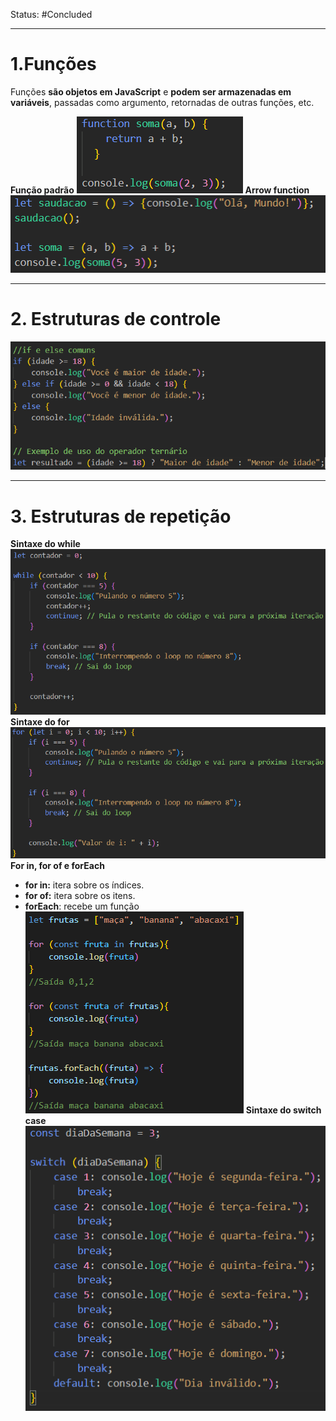 Status: #Concluded 

---
# **1.Funções**

Funções **são objetos em JavaScript** e **podem ser armazenadas em variáveis**, passadas como argumento, retornadas de outras funções, etc.

**Função padrão**
![Pasted image 20250505154432](../../attachments/Pasted%20image%2020250505154432.png)
**Arrow function**
![500](../../attachments/Pasted%20image%2020250505155044.png)

---
# **2. Estruturas de controle**

![550](../../attachments/Pasted%20image%2020250505155901.png)

---
# **3. Estruturas de repetição**

**Sintaxe do while**
![600](../../attachments/Pasted%20image%2020250505160138.png)
**Sintaxe do for**
![600](../../attachments/Pasted%20image%2020250505160331.png)
**For in, for of e forEach**
- **for in:** itera sobre os índices.
- **for of:** itera sobre os itens.
- **forEach**: recebe um função
![](../../attachments/Pasted%20image%2020250705141110.png)
**Sintaxe do switch case**
![400](../../attachments/Pasted%20image%2020250505160538.png)

